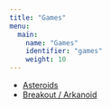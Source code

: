 ```yaml
---
title: "Games"
menu:
  main:
    name: "Games"
    identifier: "games"
    weight: 10
---
```


- [Asteroids](/games/asteroids/)
- [Breakout / Arkanoid](/games/breakout/)
